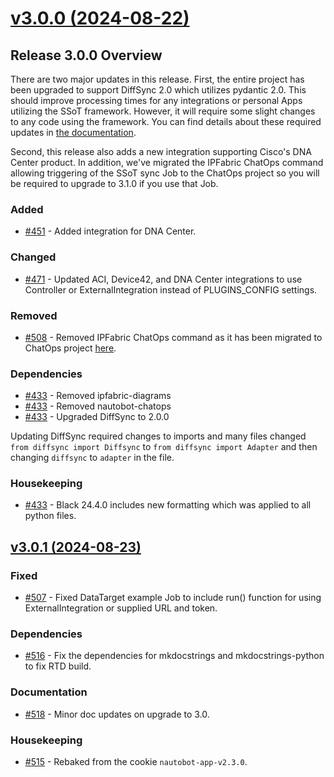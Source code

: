 # [v3.0.0 (2024-08-22)](https://github.com/nautobot/nautobot-app-ssot/releases/tag/v3.0.0)

## Release 3.0.0 Overview

There are two major updates in this release. First, the entire project has been upgraded to support DiffSync 2.0 which utilizes pydantic 2.0. This should improve processing times for any integrations or personal Apps utilizing the SSoT framework. However, it will require some slight changes to any code using the framework. You can find details about these required updates in [the documentation](https://docs.nautobot.com/projects/ssot/en/latest/dev/upgrade/).

Second, this release also adds a new integration supporting Cisco's DNA Center product. In addition, we've migrated the IPFabric ChatOps command allowing triggering of the SSoT sync Job to the ChatOps project so you will be required to upgrade to 3.1.0 if you use that Job.

### Added

- [#451](https://github.com/nautobot/nautobot-app-ssot/issues/451) - Added integration for DNA Center.

### Changed

- [#471](https://github.com/nautobot/nautobot-app-ssot/pull/471) - Updated ACI, Device42, and DNA Center integrations to use Controller or ExternalIntegration instead of PLUGINS_CONFIG settings.

### Removed

- [#508](https://github.com/nautobot/nautobot-app-ssot/issues/508) - Removed IPFabric ChatOps command as it has been migrated to ChatOps project [here](https://github.com/nautobot/nautobot-app-chatops/pull/318).

### Dependencies

- [#433](https://github.com/nautobot/nautobot-app-ssot/issues/433) - Removed ipfabric-diagrams
- [#433](https://github.com/nautobot/nautobot-app-ssot/issues/433) - Removed nautobot-chatops
- [#433](https://github.com/nautobot/nautobot-app-ssot/issues/433) - Upgraded DiffSync to 2.0.0

Updating DiffSync required changes to imports and many files changed `from diffsync import Diffsync` to `from diffsync import Adapter` and then changing `diffsync` to `adapter` in the file.

### Housekeeping

- [#433](https://github.com/nautobot/nautobot-app-ssot/issues/433) - Black 24.4.0 includes new formatting which was applied to all python files.

## [v3.0.1 (2024-08-23)](https://github.com/nautobot/nautobot-app-ssot/releases/tag/v3.0.1)

### Fixed

- [#507](https://github.com/nautobot/nautobot-app-ssot/issues/507) - Fixed DataTarget example Job to include run() function for using ExternalIntegration or supplied URL and token.

### Dependencies

- [#516](https://github.com/nautobot/nautobot-app-ssot/issues/516) - Fix the dependencies for mkdocstrings and mkdocstrings-python to fix RTD build.

### Documentation

- [#518](https://github.com/nautobot/nautobot-app-ssot/issues/518) - Minor doc updates on upgrade to 3.0.

### Housekeeping

- [#515](https://github.com/nautobot/nautobot-app-ssot/issues/515) - Rebaked from the cookie `nautobot-app-v2.3.0`.
